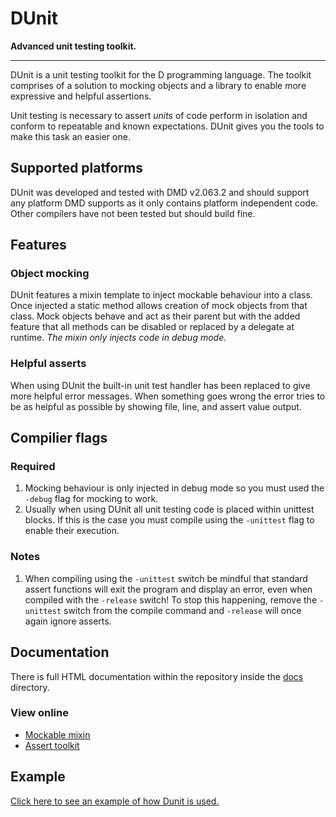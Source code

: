 # DUnit
**Advanced unit testing toolkit.**

---

DUnit is a unit testing toolkit for the D programming language. The toolkit comprises of a solution to mocking objects and a library to enable more expressive and helpful assertions.

Unit testing is necessary to assert *units* of code perform in isolation and conform to repeatable and known expectations. DUnit gives you the tools to make this task an easier one.

## Supported platforms
DUnit was developed and tested with DMD v2.063.2 and should support any platform DMD supports as it only contains platform independent code. Other compilers have not been tested but should build fine.

## Features

### Object mocking
DUnit features a mixin template to inject mockable behaviour into a class. Once injected a static method allows creation of mock objects from that class. Mock objects behave and act as their parent but with the added feature that all methods can be disabled or replaced by a delegate at runtime. *The mixin only injects code in debug mode.*

### Helpful asserts
When using DUnit the built-in unit test handler has been replaced to give more helpful error messages. When something goes wrong the error tries to be as helpful as possible by showing file, line, and assert value output.

## Compilier flags

### Required
1. Mocking behaviour is only injected in debug mode so you must used the `-debug` flag for mocking to work.
1. Usually when using DUnit all unit testing code is placed within unittest blocks. If this is the case you must compile using the `-unittest` flag to enable their execution.

### Notes
1. When compiling using the `-unittest` switch be mindful that standard assert functions will exit the program and display an error, even when compiled with the `-release` switch! To stop this happening, remove the `-unittest` switch from the compile command and `-release` will once again ignore asserts.

## Documentation
There is full HTML documentation within the repository inside the [docs](https://github.com/kalekold/dunit/tree/master/docs) directory.

### View online
- [Mockable mixin](http://htmlpreview.github.io/?https://github.com/kalekold/dunit/blob/master/docs/mockable.html)
- [Assert toolkit](http://htmlpreview.github.io/?https://github.com/kalekold/dunit/blob/master/docs/toolkit.html)

## Example

[Click here to see an example of how Dunit is used.](https://github.com/kalekold/dunit/blob/master/source/example.d)
